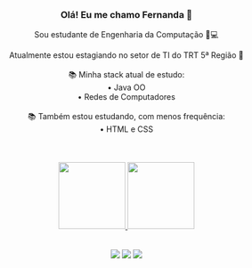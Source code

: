 <div>
<div align="center"><br>

### Olá! Eu me chamo Fernanda 👋 

Sou estudante de Engenharia da Computação 👩💻<br/>

<!-- ATUALIZAR INFORMAÇÕES -->

Atualmente estou estagiando no setor de TI do TRT 5ª Região 💼<br/><br/>
📚 Minha stack atual de estudo:<br/> 
• Java OO <br/>
• Redes de Computadores<br/><br/>
📚 Também estou estudando, com menos frequência:<br/>
• HTML e CSS<br>
  <br>
  <br>
  <br>
  <a href="https://github.com/fernandaoliverc">
  <img height="120em" src="https://github-readme-stats.vercel.app/api?username=fernandaoliverc&show_icons=true&theme=radical&include_all_commits=true&count_private=true"/>
  <img height="120em" src="https://github-readme-stats.vercel.app/api/top-langs/?username=fernandaoliverc&layout=compact&langs_count=7&theme=radical"/>
  <br>
  <br>
  <br>
    <a href="https://www.linkedin.com/in/fernandaoliverc" target="_blank"><img src="https://img.shields.io/badge/-LinkedIn-%230077B5?style=for-the-badge&logo=linkedin&logoColor=white" target="_blank"></a> 
  <a href=" " target="_blank"><img src="https://img.shields.io/badge/-Instagram-%23E4405F?style=for-the-badge&logo=instagram&logoColor=white" target="_blank"></a>
 <a href = "mailto:feernandaoliveira01@gmail.com"><img src="https://img.shields.io/badge/-Gmail-%23333?style=for-the-badge&logo=gmail&logoColor=white" target="_blank"></a>

</div>

 


